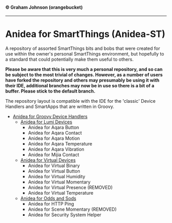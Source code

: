 #### &copy; Graham Johnson (orangebucket)
---

# Anidea for SmartThings (Anidea-ST)

A repository of assorted SmartThings bits and bobs that were created for use within the owner's personal SmartThings environment, but hopefully to a standard that could potentially make them useful to others.

**Please be aware that this is very much a personal repository, and so can be subject to the most trivial of changes. However, as a number of users have forked the repository and others may presumably be using it with their IDE, additional branches may now be in use so there is a bit of a buffer. Please stick to the default branch.**

The repository layout is compatible with the IDE for the 'classic' Device Handlers and SmartApps that are written in Groovy.
 
- [Anidea for Groovy Device Handlers](devicetypes/orangebucket/README.md)
  - [Anidea for Lumi Devices](devicetypes/orangebucket/README.md#anidea-for-lumi-devices)
    - Anidea for Aqara Button
    - Anidea for Aqara Contact
    - Anidea for Aqara Motion
    - Anidea for Aqara Temperature
    - Anidea for Aqara Vibration
    - Anidea for Mijia Contact
  - [Anidea for Virtual Devices](devicetypes/orangebucket/README.md#anidea-for-virtual-devices)
    - Anidea for Virtual Binary
    - Anidea for Virtual Button
    - Anidea for Virtual Humidity
    - Anidea for Virtual Momentary
    - Anidea for Virtual Presence (REMOVED)
    - Anidea for Virtual Temperature
  - [Anidea for Odds and Sods](devicetypes/orangebucket/README.md#anidea-for-odds-and-sods)
    - Anidea for HTTP Ping
    - Anidea for Scene Momentary (REMOVED)
    - Anidea for Security System Helper
